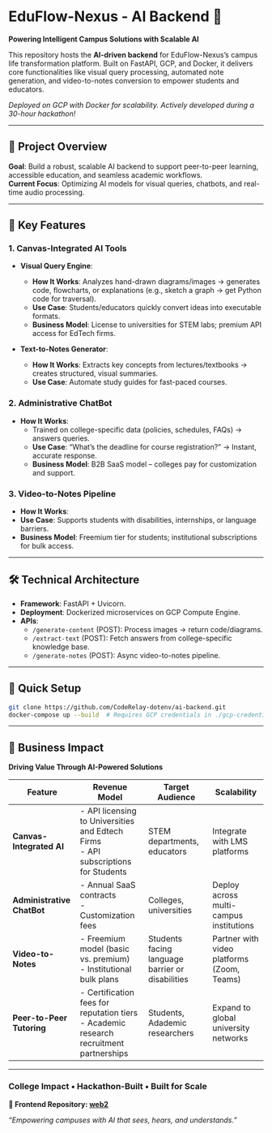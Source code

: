 # EduFlow-Nexus - AI Backend 🤖  

**Powering Intelligent Campus Solutions with Scalable AI**  

This repository hosts the **AI-driven backend** for EduFlow-Nexus’s campus life transformation platform. Built on FastAPI, GCP, and Docker, it delivers core functionalities like visual query processing, automated note generation, and video-to-notes conversion to empower students and educators.  

*Deployed on GCP with Docker for scalability. Actively developed during a 30-hour hackathon!*  

---

## 🎯 Project Overview  

**Goal**: Build a robust, scalable AI backend to support peer-to-peer learning, accessible education, and seamless academic workflows.  
**Current Focus**: Optimizing AI models for visual queries, chatbots, and real-time audio processing.  

---

## 🚀 Key Features  

### **1. Canvas-Integrated AI Tools**  
- **Visual Query Engine**:  
  - **How It Works**: Analyzes hand-drawn diagrams/images → generates code, flowcharts, or explanations (e.g., sketch a graph → get Python code for traversal).  
  - **Use Case**: Students/educators quickly convert ideas into executable formats.  
  - **Business Model**: License to universities for STEM labs; premium API access for EdTech firms.  

- **Text-to-Notes Generator**:  
  - **How It Works**: Extracts key concepts from lectures/textbooks → creates structured, visual summaries.  
  - **Use Case**: Automate study guides for fast-paced courses.  

### **2. Administrative ChatBot**  
- **How It Works**:  
  - Trained on college-specific data (policies, schedules, FAQs) → answers queries.  
  - **Use Case**: “What’s the deadline for course registration?” → Instant, accurate response.  
  - **Business Model**: B2B SaaS model – colleges pay for customization and support.
    
### **3. Video-to-Notes Pipeline**  
- **How It Works**:  
- **Use Case**: Supports students with disabilities, internships, or language barriers.  
- **Business Model**: Freemium tier for students; institutional subscriptions for bulk access.  

---

## 🛠️ Technical Architecture  
- **Framework**: FastAPI + Uvicorn.  
- **Deployment**: Dockerized microservices on GCP Compute Engine.  
- **APIs**:  
  - `/generate-content` (POST): Process images → return code/diagrams.  
  - `/extract-text` (POST): Fetch answers from college-specific knowledge base.  
  - `/generate-notes` (POST): Async video-to-notes pipeline. 

---

## 🚄 Quick Setup  
```bash  
git clone https://github.com/CodeRelay-dotenv/ai-backend.git  
docker-compose up --build  # Requires GCP credentials in ./gcp-credentials
```

---

## 📌 Business Impact  

**Driving Value Through AI-Powered Solutions**  

| Feature                   | Revenue Model                          | Target Audience          | Scalability                           |  
|---------------------------|----------------------------------------|--------------------------|---------------------------------------|  
| **Canvas-Integrated AI**  | - API licensing to Universities and Edtech Firms<br>- API subscriptions for  Students | STEM departments, educators | Integrate with LMS platforms |  
| **Administrative ChatBot**| - Annual SaaS contracts<br>- Customization fees | Colleges, universities  | Deploy across multi-campus institutions |  
| **Video-to-Notes**        | - Freemium model (basic vs. premium)<br>- Institutional bulk plans | Students facing language barrier or disabilities | Partner with video platforms (Zoom, Teams) |  
| **Peer-to-Peer Tutoring** | - Certification fees for reputation tiers<br>- Academic research recruitment partnerships | Students, Adademic researchers      | Expand to global university networks  |  

---

### College Impact • Hackathon-Built • Built for Scale
**🔗 Frontend Repository: [web2](https://github.com/CodeRelay-dotenv/web2)**

_“Empowering campuses with AI that sees, hears, and understands.”_
